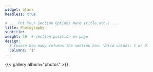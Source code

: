 ```yaml
---
widget: blank
headless: true

# ... Put Your Section Options Here (title etc.) ...
title: Photography
subtitle:
weight: 50  # section position on page
design:
  # Choose how many columns the section has. Valid values: 1 or 2.
  columns: '1'
---
```


{{< gallery album="photos" >}}
